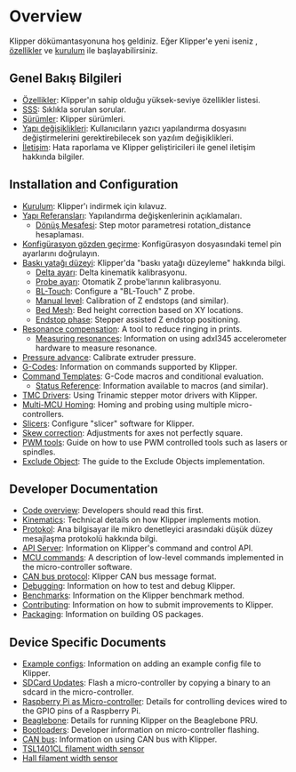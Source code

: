 # Overview

Klipper dökümantasyonuna hoş geldiniz. Eğer Klipper'e yeni iseniz , [özellikler](Features.md) ve [kurulum](Installation.md) ile başlayabilirsiniz.

## Genel Bakış Bilgileri

- [Özellikler](Features.md): Klipper'ın sahip olduğu yüksek-seviye özellikler listesi.
- [SSS](FAQ.md): Sıklıkla sorulan sorular.
- [Sürümler](Releases.md): Klipper sürümleri.
- [Yapı değişiklikleri](Config_Changes.md): Kullanıcıların yazıcı yapılandırma dosyasını değiştirmelerini gerektirebilecek son yazılım değişiklikleri.
- [İletişim](Contact.md): Hata raporlama ve Klipper geliştiricileri ile genel iletişim hakkında bilgiler.

## Installation and Configuration

- [Kurulum](Installation.md): Klipper'ı indirmek için kılavuz.
- [Yapı Referansları](Config_Reference.md): Yapılandırma değişkenlerinin açıklamaları.
   - [Dönüş Mesafesi](Rotation_Distance.md): Step motor parametresi rotation_distance hesaplaması.
- [Konfigürasyon gözden geçirme](Config_checks.md): Konfigürasyon dosyasındaki temel pin ayarlarını doğrulayın.
- [Baskı yatağı düzeyi](Bed_Level.md): Klipper'da "baskı yatağı düzeyleme" hakkında bilgi.
   - [Delta ayarı](Delta_Calibrate.md): Delta kinematik kalibrasyonu.
   - [Probe ayarı](Probe_Calibrate.md): Otomatik Z probe'larının kalibrasyonu.
   - [BL-Touch](BLTouch.md): Configure a "BL-Touch" Z probe.
   - [Manual level](Manual_Level.md): Calibration of Z endstops (and similar).
   - [Bed Mesh](Bed_Mesh.md): Bed height correction based on XY locations.
   - [Endstop phase](Endstop_Phase.md): Stepper assisted Z endstop positioning.
- [Resonance compensation](Resonance_Compensation.md): A tool to reduce ringing in prints.
   - [Measuring resonances](Measuring_Resonances.md): Information on using adxl345 accelerometer hardware to measure resonance.
- [Pressure advance](Pressure_Advance.md): Calibrate extruder pressure.
- [G-Codes](G-Codes.md): Information on commands supported by Klipper.
- [Command Templates](Command_Templates.md): G-Code macros and conditional evaluation.
   - [Status Reference](Status_Reference.md): Information available to macros (and similar).
- [TMC Drivers](TMC_Drivers.md): Using Trinamic stepper motor drivers with Klipper.
- [Multi-MCU Homing](Multi_MCU_Homing.md): Homing and probing using multiple micro-controllers.
- [Slicers](Slicers.md): Configure "slicer" software for Klipper.
- [Skew correction](Skew_Correction.md): Adjustments for axes not perfectly square.
- [PWM tools](Using_PWM_Tools.md): Guide on how to use PWM controlled tools such as lasers or spindles.
- [Exclude Object](Exclude_Object.md): The guide to the Exclude Objects implementation.

## Developer Documentation

- [Code overview](Code_Overview.md): Developers should read this first.
- [Kinematics](Kinematics.md): Technical details on how Klipper implements motion.
- [Protokol](Protocol.md): Ana bilgisayar ile mikro denetleyici arasındaki düşük düzey mesajlaşma protokolü hakkında bilgi.
- [API Server](API_Server.md): Information on Klipper's command and control API.
- [MCU commands](MCU_Commands.md): A description of low-level commands implemented in the micro-controller software.
- [CAN bus protocol](CANBUS_protocol.md): Klipper CAN bus message format.
- [Debugging](Debugging.md): Information on how to test and debug Klipper.
- [Benchmarks](Benchmarks.md): Information on the Klipper benchmark method.
- [Contributing](CONTRIBUTING.md): Information on how to submit improvements to Klipper.
- [Packaging](Packaging.md): Information on building OS packages.

## Device Specific Documents

- [Example configs](Example_Configs.md): Information on adding an example config file to Klipper.
- [SDCard Updates](SDCard_Updates.md): Flash a micro-controller by copying a binary to an sdcard in the micro-controller.
- [Raspberry Pi as Micro-controller](RPi_microcontroller.md): Details for controlling devices wired to the GPIO pins of a Raspberry Pi.
- [Beaglebone](Beaglebone.md): Details for running Klipper on the Beaglebone PRU.
- [Bootloaders](Bootloaders.md): Developer information on micro-controller flashing.
- [CAN bus](CANBUS.md): Information on using CAN bus with Klipper.
- [TSL1401CL filament width sensor](TSL1401CL_Filament_Width_Sensor.md)
- [Hall filament width sensor](Hall_Filament_Width_Sensor.md)
